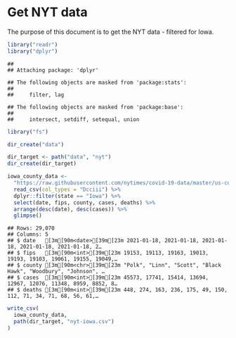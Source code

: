 Get NYT data
================

The purpose of this document is to get the NYT data - filtered for Iowa.

``` r
library("readr")
library("dplyr")
```

    ## 
    ## Attaching package: 'dplyr'

    ## The following objects are masked from 'package:stats':
    ## 
    ##     filter, lag

    ## The following objects are masked from 'package:base':
    ## 
    ##     intersect, setdiff, setequal, union

``` r
library("fs")
```

``` r
dir_create("data")

dir_target <- path("data", "nyt")
dir_create(dir_target)
```

``` r
iowa_county_data <- 
  "https://raw.githubusercontent.com/nytimes/covid-19-data/master/us-counties.csv" %>%
  read_csv(col_types = "Dcciii") %>%
  dplyr::filter(state == "Iowa") %>%
  select(date, fips, county, cases, deaths) %>%
  arrange(desc(date), desc(cases)) %>%
  glimpse()
```

    ## Rows: 29,070
    ## Columns: 5
    ## $ date   [3m[90m<date>[39m[23m 2021-01-18, 2021-01-18, 2021-01-18, 2021-01-18, 2021-01-18, 2…
    ## $ fips   [3m[90m<int>[39m[23m 19153, 19113, 19163, 19013, 19193, 19103, 19061, 19155, 19049,…
    ## $ county [3m[90m<chr>[39m[23m "Polk", "Linn", "Scott", "Black Hawk", "Woodbury", "Johnson", …
    ## $ cases  [3m[90m<int>[39m[23m 45573, 17741, 15414, 13694, 12967, 12076, 11348, 8959, 8852, 8…
    ## $ deaths [3m[90m<int>[39m[23m 448, 274, 163, 236, 175, 49, 150, 112, 71, 34, 71, 68, 56, 61,…

``` r
write_csv(
  iowa_county_data,
  path(dir_target, "nyt-iowa.csv")
)
```
